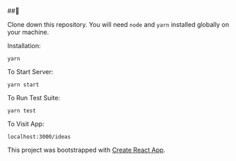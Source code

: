 ##🚀

Clone down this repository. You will need `node` and `yarn` installed globally on your machine.  

Installation:

`yarn`  

To Start Server:

`yarn start`  

To Run Test Suite:  

`yarn test`  

To Visit App:

`localhost:3000/ideas`  

This project was bootstrapped with [Create React App](https://github.com/facebook/create-react-app).

